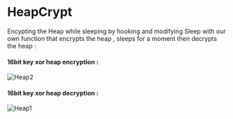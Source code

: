 # HeapCrypt
Encypting the Heap while sleeping by hooking and modifying Sleep with our own function that encrypts the heap , sleeps for a moment then decrypts the heap :

#### 16bit key xor heap encryption :
![Heap2](https://user-images.githubusercontent.com/123980007/227698020-aa5c5987-af58-4e83-a8c0-1f8dbd0f1dba.png)


#### 16bit key xor heap decryption :
![Heap1](https://user-images.githubusercontent.com/123980007/227698000-4d162703-7aaf-4dcc-b136-268dd4ee79f4.png)

